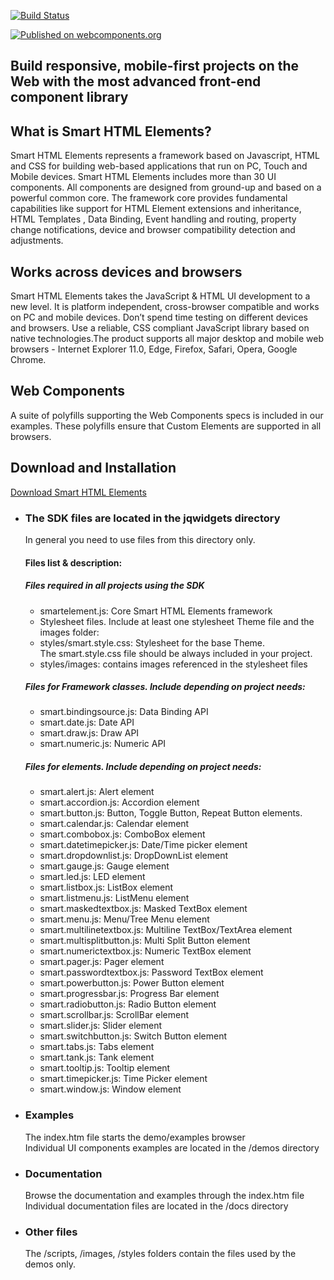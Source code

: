[![Build Status](https://travis-ci.org/HTMLElements/smarthtmlelements-core.svg?branch=master)](https://travis-ci.org/HTMLElements/smarthtmlelements-core)

[![Published on webcomponents.org](https://img.shields.io/badge/webcomponents.org-published-blue.svg)](https://www.webcomponents.org/element/owner/my-element)


Build responsive, mobile-first projects on the Web with the most advanced front-end component library
-----------------------------------------------------------------------------------------------------

What is Smart HTML Elements?
----------------------------

Smart HTML Elements represents a framework based on Javascript, HTML and CSS for building web-based applications that run on PC, Touch and Mobile devices. Smart HTML Elements includes more than 30 UI components. All components are designed from ground-up and based on a powerful common core. The framework core provides fundamental capabilities like support for HTML Element extensions and inheritance, HTML Templates , Data Binding, Event handling and routing, property change notifications, device and browser compatibility detection and adjustments.

Works across devices and browsers
---------------------------------

Smart HTML Elements takes the JavaScript & HTML UI development to a new level. It is platform independent, cross-browser compatible and works on PC and mobile devices. Don’t spend time testing on different devices and browsers. Use a reliable, CSS compliant JavaScript library based on native technologies.The product supports all major desktop and mobile web browsers - Internet Explorer 11.0, Edge, Firefox, Safari, Opera, Google Chrome.  
  

Web Components
--------------

A suite of polyfills supporting the Web Components specs is included in our examples. These polyfills ensure that Custom Elements are supported in all browsers.  
  

Download and Installation
-------------------------

[Download Smart HTML Elements](http://www.htmlelements.com/download/)

*   ### The SDK files are located in the jqwidgets directory
    
    In general you need to use files from this directory only.  
    
    #### Files list & description:
    
    ##### Files required in all projects using the SDK
    
    *   smartelement.js: Core Smart HTML Elements framework
    *   Stylesheet files. Include at least one stylesheet Theme file and the images folder:
    *   styles/smart.style.css: Stylesheet for the base Theme.  
        The smart.style.css file should be always included in your project.
    *   styles/images: contains images referenced in the stylesheet files
    
    ##### Files for Framework classes. Include depending on project needs:
    
    *   smart.bindingsource.js: Data Binding API
    *   smart.date.js: Date API
    *   smart.draw.js: Draw API
    *   smart.numeric.js: Numeric API
    
    ##### Files for elements. Include depending on project needs:
    
    *   smart.alert.js: Alert element
    *   smart.accordion.js: Accordion element
    *   smart.button.js: Button, Toggle Button, Repeat Button elements.
    *   smart.calendar.js: Calendar element
    *   smart.combobox.js: ComboBox element
    *   smart.datetimepicker.js: Date/Time picker element
    *   smart.dropdownlist.js: DropDownList element
    *   smart.gauge.js: Gauge element
    *   smart.led.js: LED element
    *   smart.listbox.js: ListBox element
    *   smart.listmenu.js: ListMenu element
    *   smart.maskedtextbox.js: Masked TextBox element
    *   smart.menu.js: Menu/Tree Menu element
    *   smart.multilinetextbox.js: Multiline TextBox/TextArea element
    *   smart.multisplitbutton.js: Multi Split Button element
    *   smart.numerictextbox.js: Numeric TextBox element
    *   smart.pager.js: Pager element
    *   smart.passwordtextbox.js: Password TextBox element
    *   smart.powerbutton.js: Power Button element
    *   smart.progressbar.js: Progress Bar element
    *   smart.radiobutton.js: Radio Button element
    *   smart.scrollbar.js: ScrollBar element
    *   smart.slider.js: Slider element
    *   smart.switchbutton.js: Switch Button element
    *   smart.tabs.js: Tabs element
    *   smart.tank.js: Tank element
    *   smart.tooltip.js: Tooltip element
    *   smart.timepicker.js: Time Picker element
    *   smart.window.js: Window element
*   ### Examples
    
    The index.htm file starts the demo/examples browser  
    Individual UI components examples are located in the /demos directory
*   ### Documentation
    
    Browse the documentation and examples through the index.htm file  
    Individual documentation files are located in the /docs directory
*   ### Other files
    
    The /scripts, /images, /styles folders contain the files used by the demos only.
    
   
